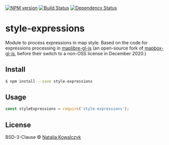 [![NPM version][npm-image]][npm-url]
[![Build Status][build-image]][build-url]
[![Dependency Status][deps-image]][deps-url]

# style-expressions

Module to process expressions in map style. Based on the code for expressions processing in [maplibre-gl-js] (an open-source fork of [mapbox-gl-js], before their switch to a non-OSS license in December 2020.)

## Install

```sh
$ npm install --save style-expressions
```

## Usage

```js
const styleExpressions = require('style-expressions');
```

## License

BSD-3-Clause © [Natalia Kowalczyk](https://melitele.me)

[npm-image]: https://img.shields.io/npm/v/style-expressions
[npm-url]: https://npmjs.org/package/style-expressions

[build-url]: https://github.com/mapwhit/style-expressions/actions/workflows/check.yaml
[build-image]: https://img.shields.io/github/actions/workflow/status/mapwhit/style-expressions/check.yaml?branch=main

[deps-image]: https://img.shields.io/librariesio/release/npm/style-expressions
[deps-url]: https://libraries.io/npm/style-expressions

[mapbox-gl-js]: https://github.com/mapbox/mapbox-gl-js
[maplibre-gl-js]: https://github.com/maplibre/maplibre-gl-js

